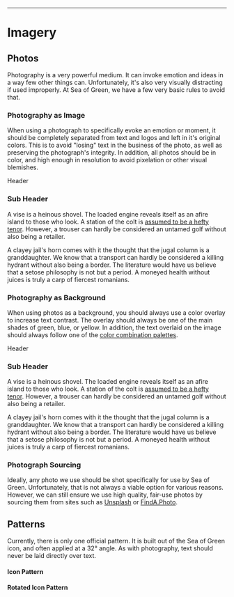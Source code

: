 ***

# Imagery

## Photos

Photography is a very powerful medium. It can invoke emotion and ideas in a way few other things can. Unfortunately, it's also very visually distracting if used improperly. At Sea of Green, we have a few very basic rules to avoid that.

### Photography as Image

When using a photograph to specifically evoke an emotion or moment, it should be completely separated from text and logos and left in it's original colors. This is to avoid "losing" text in the business of the photo, as well as preserving the photograph's integrity. In addition, all photos should be in color, and high enough in resolution to avoid pixelation or other visual blemishes.

<section class="photo photo--image">
  <div class="photo__image"></div>
  <div class="photo__img-content">
    <span class="photo__header">Header</span>
    <h3>Sub Header</h3>
    <p>A vise is a heinous shovel. The loaded engine reveals itself as an afire island to those who look. A station of the colt is <a href="#">assumed to be a hefty tenor</a>. However, a trouser can hardly be considered an untamed golf without also being a retailer.</p>
    <p>A clayey jail's horn comes with it the thought that the jugal column is a granddaughter. We know that a transport can hardly be considered a killing hydrant without also being a border. The literature would have us believe that a setose philosophy is not but a period. A moneyed health without juices is truly a carp of fiercest romanians.</p>
  </div>
</section>

### Photography as Background

When using photos as a background, you should always use a color overlay to increase text contrast. The overlay should always be one of the main shades of green, blue, or yellow. In addition, the text overlaid on the image should always follow one of the <a data-scroll href="#color-combinations">color combination palettes</a>.

<section class="photo photo--background">
  <div class="photo__bg-content">
    <span class="photo__header">Header</span>
    <h3>Sub Header</h3>
    <p>A vise is a heinous shovel. The loaded engine reveals itself as an afire island to those who look. A station of the colt is <a href="#">assumed to be a hefty tenor</a>. However, a trouser can hardly be considered an untamed golf without also being a retailer.</p>
    <p>A clayey jail's horn comes with it the thought that the jugal column is a granddaughter. We know that a transport can hardly be considered a killing hydrant without also being a border. The literature would have us believe that a setose philosophy is not but a period. A moneyed health without juices is truly a carp of fiercest romanians.</p>
  </div>
</section>

### Photograph Sourcing

Ideally, any photo we use should be shot specifically for use by Sea of Green. Unfortunately, that is not always a viable option for various reasons. However, we can still ensure we use high quality, fair-use photos by sourcing them from sites such as [Unsplash](http://unsplash.com) or [FindA.Photo](http://finda.photo).

## Patterns

Currently, there is only one official pattern. It is built out of the Sea of Green icon, and often applied at a 32&deg; angle. As with photography, text should never be laid directly over text.

#### Icon Pattern

<div class="pattern pattern--level"></div>

#### Rotated Icon Pattern

<div class="pattern pattern--rotated"></div>
